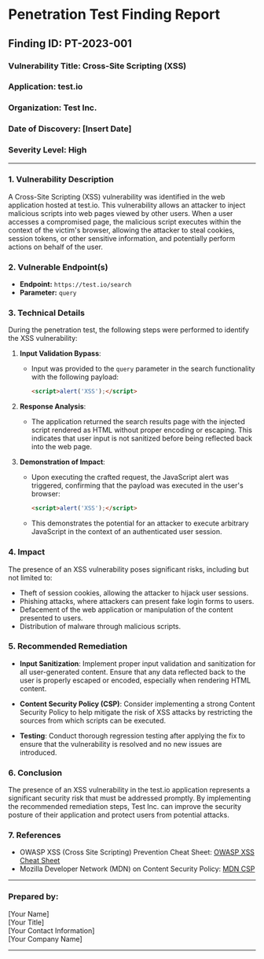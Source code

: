 # Penetration Test Finding Report

## Finding ID: PT-2023-001

### Vulnerability Title: Cross-Site Scripting (XSS)

### Application: test.io

### Organization: Test Inc.

### Date of Discovery: [Insert Date]

### Severity Level: High

---

### 1. **Vulnerability Description**

A Cross-Site Scripting (XSS) vulnerability was identified in the web application hosted at test.io. This vulnerability allows an attacker to inject malicious scripts into web pages viewed by other users. When a user accesses a compromised page, the malicious script executes within the context of the victim's browser, allowing the attacker to steal cookies, session tokens, or other sensitive information, and potentially perform actions on behalf of the user.

### 2. **Vulnerable Endpoint(s)**

- **Endpoint:** `https://test.io/search`
- **Parameter:** `query`

### 3. **Technical Details**

During the penetration test, the following steps were performed to identify the XSS vulnerability:

1. **Input Validation Bypass**: 
   - Input was provided to the `query` parameter in the search functionality with the following payload:
     ```html
     <script>alert('XSS');</script>
     ```
  
2. **Response Analysis**:
   - The application returned the search results page with the injected script rendered as HTML without proper encoding or escaping. This indicates that user input is not sanitized before being reflected back into the web page.

3. **Demonstration of Impact**:
   - Upon executing the crafted request, the JavaScript alert was triggered, confirming that the payload was executed in the user's browser:
     ```html
     <script>alert('XSS');</script>
     ```
   - This demonstrates the potential for an attacker to execute arbitrary JavaScript in the context of an authenticated user session.

### 4. **Impact**

The presence of an XSS vulnerability poses significant risks, including but not limited to:

- Theft of session cookies, allowing the attacker to hijack user sessions.
- Phishing attacks, where attackers can present fake login forms to users.
- Defacement of the web application or manipulation of the content presented to users.
- Distribution of malware through malicious scripts.

### 5. **Recommended Remediation**

- **Input Sanitization**: Implement proper input validation and sanitization for all user-generated content. Ensure that any data reflected back to the user is properly escaped or encoded, especially when rendering HTML content.
  
- **Content Security Policy (CSP)**: Consider implementing a strong Content Security Policy to help mitigate the risk of XSS attacks by restricting the sources from which scripts can be executed.

- **Testing**: Conduct thorough regression testing after applying the fix to ensure that the vulnerability is resolved and no new issues are introduced.

### 6. **Conclusion**

The presence of an XSS vulnerability in the test.io application represents a significant security risk that must be addressed promptly. By implementing the recommended remediation steps, Test Inc. can improve the security posture of their application and protect users from potential attacks.

### 7. **References**
- OWASP XSS (Cross Site Scripting) Prevention Cheat Sheet: [OWASP XSS Cheat Sheet](https://cheatsheetseries.owasp.org/cheatsheets/Cross_Site_Scripting_Prevention_Cheat_Sheet.html)
- Mozilla Developer Network (MDN) on Content Security Policy: [MDN CSP](https://developer.mozilla.org/en-US/docs/Web/HTTP/CSP)

---

### Prepared by:
[Your Name]  
[Your Title]  
[Your Contact Information]  
[Your Company Name]

---

